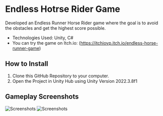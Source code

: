 # Endless Hotrse Rider Game
Developed an Endless Runner Horse Rider game where
the goal is to avoid the obstacles and get the highest
score possible.

- Technologies Used: Unity, C#
- You can try the game on Itch.io: (https://itchiovp.itch.io/endless-horse-runner-game)

## How to Install
1. Clone this GitHub Repository to your computer.
2. Open the Project in Unity Hub using Unity Version 2022.3.8f1

## Gameplay Screenshots
![Screenshots](https://img.itch.zone/aW1hZ2UvMjQ2ODAzNC8xNDY0NTgzMC5wbmc=/original/YhMkUP.png)
![Screenshots](https://img.itch.zone/aW1hZ2UvMjQ2ODAzNC8xNDY0NTgzMS5wbmc=/original/6TEpQs.png)
